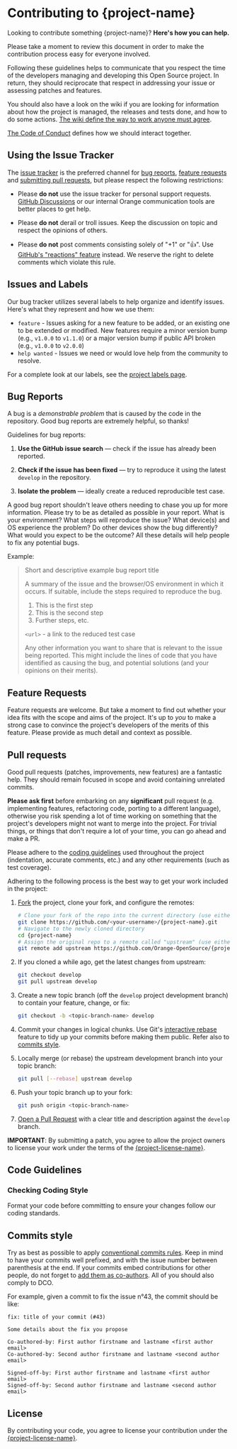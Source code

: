 <!-- Inspired by https://github.com/Orange-OpenSource/ouds-ios/blob/develop/.github/CONTRIBUTING.md -->

<!-- TODO: Apply project name -->
# Contributing to {project-name}

<!-- TODO: Apply project name -->
Looking to contribute something {project-name}? **Here's how you can help.**

Please take a moment to review this document in order to make the contribution process easy for everyone involved.

Following these guidelines helps to communicate that you respect the time of the developers managing and developing this Open Source project.
In return, they should reciprocate that respect in addressing your issue or assessing patches and features.

<!-- TODO: Keep section if a wiki exists -->
You should also have a look on the wiki if you are looking for information about how the project is managed, the releases and tests done, and how to do some actions.
[The wiki define the way to work anyone must agree]({project-wiki-url}). <!-- TODO: Apply project wiki URL -->

<!-- TODO: Keep section if a CoC exists -->
[The Code of Conduct]({project-CoC-url}) defines how we should interact together. <!-- TODO: Apply project CoC URL -->

## Using the Issue Tracker

<!-- TODO: Apply project issues tracker URL -->
The [issue tracker]({project-issues-tracker-url}) is the preferred channel for [bug reports](#bug-reports), [feature requests](#feature-requests) and [submitting pull requests](#pull-requests), but please respect the following restrictions:

<!-- TODO: Apply project discussions URL -->
- Please **do not** use the issue tracker for personal support requests. [GitHub Discussions]({project-discussions-url}) or our internal Orange communication tools are better places to get help.

- Please **do not** derail or troll issues. Keep the discussion on topic and respect the opinions of others.

- Please **do not** post comments consisting solely of "+1" or ":thumbsup:". Use [GitHub's "reactions" feature](https://blog.github.com/2016-03-10-add-reactions-to-pull-requests-issues-and-comments/) instead. We reserve the right to delete comments which violate this rule.

## Issues and Labels

Our bug tracker utilizes several labels to help organize and identify issues. Here's what they represent and how we use them:

- `feature` - Issues asking for a new feature to be added, or an existing one to be extended or modified. New features require a minor version bump (e.g., `v1.0.0` to `v1.1.0`) or a major version bump if public API broken (e.g., `v1.0.0` to `v2.0.0`)
- `help wanted` - Issues we need or would love help from the community to resolve.

<!-- TODO: Apply issues labels URL -->
For a complete look at our labels, see the [project labels page]({project-issues-labels-url}).

## Bug Reports

A bug is a _demonstrable problem_ that is caused by the code in the repository. Good bug reports are extremely helpful, so thanks!

Guidelines for bug reports:

1. **Use the GitHub issue search** &mdash; check if the issue has already been reported.

<!-- TODO: Apply suitable branch name, here is 'develop' -->
2. **Check if the issue has been fixed** &mdash; try to reproduce it using the latest `develop` in the repository.

3. **Isolate the problem** &mdash; ideally create a reduced reproducible test case.

A good bug report shouldn't leave others needing to chase you up for more information. Please try to be as detailed as possible in your report. What is your environment? What steps will reproduce the issue? What device(s) and OS experience the problem? Do other devices show the bug differently? What would you expect to be the outcome? All these details will help people to fix any potential bugs.

Example:

> Short and descriptive example bug report title
>
> A summary of the issue and the browser/OS environment in which it occurs. If
> suitable, include the steps required to reproduce the bug.
>
> 1. This is the first step
> 2. This is the second step
> 3. Further steps, etc.
>
> `<url>` - a link to the reduced test case
>
> Any other information you want to share that is relevant to the issue being
> reported. This might include the lines of code that you have identified as
> causing the bug, and potential solutions (and your opinions on their
> merits).

## Feature Requests

Feature requests are welcome. But take a moment to find out whether your idea fits with the scope and aims of the project. It's up to _you_ to make a strong case to convince the project's developers of the merits of this feature. Please provide as much detail and context as possible.

## Pull requests

Good pull requests (patches, improvements, new features) are a fantastic help. They should remain focused in scope and avoid containing unrelated commits.

**Please ask first** before embarking on any **significant** pull request (e.g. implementing features, refactoring code, porting to a different language), otherwise you risk spending a lot of time working on something that the project's developers might not want to merge into the project. For trivial things, or things that don't require a lot of your time, you can go ahead and make a PR.

Please adhere to the [coding guidelines](#code-guidelines) used throughout the project (indentation, accurate comments, etc.) and any other requirements (such as test coverage).

Adhering to the following process is the best way to get your work included in the project:

1. [Fork](https://help.github.com/articles/fork-a-repo/) the project, clone your fork, and configure the remotes:

   <!-- TODO: Apply project name -->
   ```bash
   # Clone your fork of the repo into the current directory (use either SSH or HTTPS)
   git clone https://github.com/<your-username>/{project-name}.git
   # Navigate to the newly cloned directory
   cd {project-name}
   # Assign the original repo to a remote called "upstream" (use either SSH or HTTPS)
   git remote add upstream https://github.com/Orange-OpenSource/{project-name}.git
   ```

2. If you cloned a while ago, get the latest changes from upstream:
   <!-- TODO: Apply suitable branch name, here is 'develop' -->
   ```bash
   git checkout develop
   git pull upstream develop
   ```

<!-- TODO: Apply suitable branch name, here is 'develop' -->
3. Create a new topic branch (off the `develop` project development branch) to contain your feature, change, or fix:

   ```bash
   git checkout -b <topic-branch-name> develop
   ```

4. Commit your changes in logical chunks. Use Git's [interactive rebase](https://help.github.com/articles/about-git-rebase/) feature to tidy up your commits before making them public. Refer also to [commits style](#commits-style).

5. Locally merge (or rebase) the upstream development branch into your topic branch:

   ```bash
   git pull [--rebase] upstream develop
   ```

6. Push your topic branch up to your fork:

   ```bash
   git push origin <topic-branch-name>
   ```

<!-- TODO: Change the branch name if needed, can be 'develop' or 'dev' etc. -->
7. [Open a Pull Request](https://help.github.com/articles/about-pull-requests/) with a clear title and description against the `develop` branch.

<!-- TODO: Apply license -->
**IMPORTANT**: By submitting a patch, you agree to allow the project owners to license your work under the terms of the [{project-license-name}]({project-license-url}).

## Code Guidelines

### Checking Coding Style

Format your code before committing to ensure your changes follow our coding standards.

## Commits style

Try as best as possible to apply [conventional commits rules](https://www.conventionalcommits.org/en/v1.0.0/).
Keep in mind to have your commits well prefixed, and with the issue number between parenthesis at the end.
If your commits embed contributions for other people, do not forget to [add them as co-authors](https://docs.github.com/fr/pull-requests/committing-changes-to-your-project/creating-and-editing-commits/creating-a-commit-with-multiple-authors). All of you should also comply to DCO.

For example, given a commit to fix the issue n°43, the commit should be like:

```text
fix: title of your commit (#43)

Some details about the fix you propose

Co-authored-by: First author firstname and lastname <first author email>
Co-authored-by: Second author firstname and lastname <second author email>

Signed-off-by: First author firstname and lastname <first author email>
Signed-off-by: Second author firstname and lastname <second author email>
```

## License

<!-- TODO: Apply license -->
By contributing your code, you agree to license your contribution under the [{project-license-name}]({project-license-url}).
